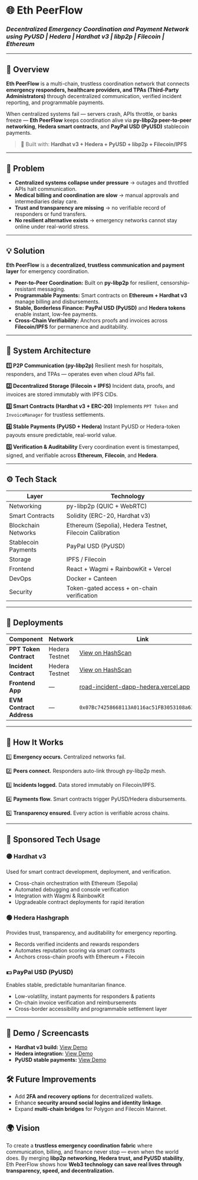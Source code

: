
# 🌐 **Eth PeerFlow**

### *Decentralized Emergency Coordination and Payment Network using PyUSD | Hedera | Hardhat v3 | libp2p | Filecoin | Ethereum*

---

## 🧭 Overview

**Eth PeerFlow** is a multi-chain, trustless coordination network that connects **emergency responders, healthcare providers, and TPAs (Third-Party Administrators)** through decentralized communication, verified incident reporting, and programmable payments.

When centralized systems fail — servers crash, APIs throttle, or banks freeze — **Eth PeerFlow** keeps coordination alive via **py-libp2p peer-to-peer networking**, **Hedera smart contracts**, and **PayPal USD (PyUSD)** stablecoin payments.

> 🧩 Built with: **Hardhat v3 + Hedera + PyUSD + libp2p + Filecoin/IPFS**

---

## 🚨 Problem

* **Centralized systems collapse under pressure** → outages and throttled APIs halt communication.
* **Medical billing and coordination are slow** → manual approvals and intermediaries delay care.
* **Trust and transparency are missing** → no verifiable record of responders or fund transfers.
* **No resilient alternative exists** → emergency networks cannot stay online under real-world stress.

---

## 💡 Solution

**Eth PeerFlow** is a **decentralized, trustless communication and payment layer** for emergency coordination.

* **Peer-to-Peer Coordination:** Built on **py-libp2p** for resilient, censorship-resistant messaging.
* **Programmable Payments:** Smart contracts on **Ethereum + Hardhat v3** manage billing and disbursements.
* **Stable, Borderless Finance:** **PayPal USD (PyUSD)** and **Hedera tokens** enable instant, low-fee payments.
* **Cross-Chain Verifiability:** Anchors proofs and invoices across **Filecoin/IPFS** for permanence and auditability.

---

## 🧩 System Architecture

**1️⃣ P2P Communication (py-libp2p)**
Resilient mesh for hospitals, responders, and TPAs — operates even when cloud APIs fail.

**2️⃣ Decentralized Storage (Filecoin + IPFS)**
Incident data, proofs, and invoices are stored immutably with IPFS CIDs.

**3️⃣ Smart Contracts (Hardhat v3 + ERC-20)**
Implements `PPT Token` and `InvoiceManager` for trustless settlements.

**4️⃣ Stable Payments (PyUSD + Hedera)**
Instant PyUSD or Hedera-token payouts ensure predictable, real-world value.

**5️⃣ Verification & Auditability**
Every coordination event is timestamped, signed, and verifiable across **Ethereum**, **Filecoin**, and **Hedera**.

---

## ⚙️ Tech Stack

| Layer               | Technology                                               |
| ------------------- | -------------------------------------------------------- |
| Networking          | py-libp2p (QUIC + WebRTC)                                |
| Smart Contracts     | Solidity (ERC-20, Hardhat v3)                            |
| Blockchain Networks | Ethereum (Sepolia), Hedera Testnet, Filecoin Calibration |
| Stablecoin Payments | PayPal USD (PyUSD)                                       |
| Storage             | IPFS / Filecoin                                          |
| Frontend            | React + Wagmi + RainbowKit + Vercel                      |
| DevOps              | Docker + Canteen                                         |
| Security            | Token-gated access + on-chain verification               |

---

## 🔗 Deployments

| Component                | Network        | Link                                                                                  |
| ------------------------ | -------------- | ------------------------------------------------------------------------------------- |
| **PPT Token Contract**   | Hedera Testnet | [View on HashScan](https://hashscan.io/testnet/contract/0.0.7134953/abi)              |
| **Incident Contract**    | Hedera Testnet | [View on HashScan](https://hashscan.io/testnet/contract/0.0.7135209)                  |
| **Frontend App**         | —              | [road-incident-dapp-hedera.vercel.app](https://road-incident-dapp-hedera.vercel.app/) |
| **EVM Contract Address** | —              | `0x07Bc74258668113A0116ac51FB3053108a633DaD`                                          |

---

## 🧠 How It Works

1️⃣ **Emergency occurs.** Centralized networks fail.

2️⃣ **Peers connect.** Responders auto-link through py-libp2p mesh.

3️⃣ **Incidents logged.** Data stored immutably on Filecoin/IPFS.

4️⃣ **Payments flow.** Smart contracts trigger PyUSD/Hedera disbursements.

5️⃣ **Transparency ensured.** Every action is verifiable across chains.

---

## 🧱 Sponsored Tech Usage

### **🟣 Hardhat v3**

Used for smart contract development, deployment, and verification.

* Cross-chain orchestration with Ethereum (Sepolia)
* Automated debugging and console verification
* Integration with Wagmi & RainbowKit
* Upgradeable contract deployments for rapid iteration

### **🟢 Hedera Hashgraph**

Provides trust, transparency, and auditability for emergency reporting.

* Records verified incidents and rewards responders
* Automates reputation scoring via smart contracts
* Anchors cross-chain proofs with Ethereum + Filecoin

### **💵 PayPal USD (PyUSD)**

Enables stable, predictable humanitarian finance.

* Low-volatility, instant payments for responders & patients
* On-chain invoice verification and reimbursements
* Cross-border accessibility and programmable settlement layer

---

## 🎥 Demo / Screencasts

* **Hardhat v3 build:** [View Demo](https://drive.google.com/drive/u/0/folders/1kp8sITMyy5Ku3cliG-qtONZgY9bg75hC)
* **Hedera integration:** [View Demo](https://drive.google.com/drive/folders/1-JJ_Qyo-FCsU3GJRMuVHu_1FfSQbRsKS?usp=sharing)
* **PyUSD stable payments:** [View Demo](https://drive.google.com/drive/folders/1R6Z0DItHK6L3KKyDEzptlqfQF_moayqh?usp=drive_link)


## 🛠️ Future Improvements

* Add **2FA and recovery options** for decentralized wallets.
* Enhance **security around social logins and identity linkage**.
* Expand **multi-chain bridges** for Polygon and Filecoin Mainnet.


## 🌍 Vision

To create a **trustless emergency coordination fabric** where communication, billing, and finance never stop — even when the world does.
By merging **libp2p networking, Hedera trust, and PyUSD stability**, Eth PeerFlow shows how **Web3 technology can save real lives through transparency, speed, and decentralization.**


